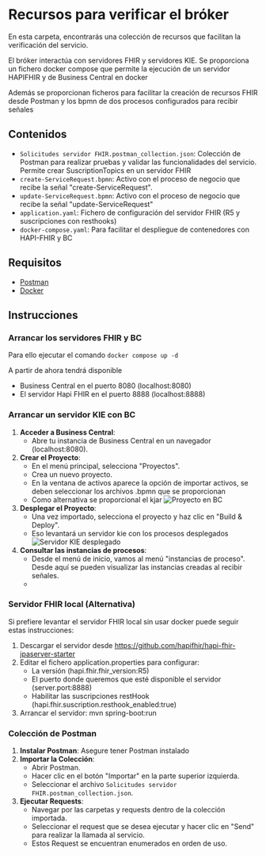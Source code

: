 # Recursos para verificar el bróker

En esta carpeta, encontrarás una colección de recursos que facilitan la verificación del servicio.

El bróker interactúa con servidores FHIR y servidores KIE. Se proporciona un fichero docker compose que permite la ejecución de un servidor HAPIFHIR y de Business Central en docker

Además se proporcionan ficheros para facilitar la creación de recursos FHIR desde Postman y los bpmn de dos procesos configurados para recibir señales

## Contenidos

- `Solicitudes servidor FHIR.postman_collection.json`: Colección de Postman para realizar pruebas y validar las funcionalidades del servicio. Permite crear SuscriptionTopics en un servidor FHIR
- `create-ServiceRequest.bpmn`: Activo con el proceso de negocio que recibe la señal "create-ServiceRequest".
- `update-ServiceRequest.bpmn`: Activo con el proceso de negocio que recibe la señal "update-ServiceRequest"
- `application.yaml`: Fichero de configuración del servidor FHIR (R5 y suscripciones con resthooks)
- `docker-compose.yaml`: Para facilitar el despliegue de contenedores con HAPI-FHIR y BC

## Requisitos

- [Postman](https://www.postman.com/downloads/)
- [Docker](https://www.docker.com/)


## Instrucciones

### Arrancar los servidores FHIR y BC

Para ello ejecutar el comando ```docker compose up -d```

A partir de ahora tendrá disponible
   - Business Central en el puerto 8080 (localhost:8080)
   - El servidor Hapi FHIR en el puerto 8888 (localhost:8888)  


### Arrancar un servidor KIE con BC

1. **Acceder a Business Central**:
   - Abre tu instancia de Business Central en un navegador (localhost:8080).
2. **Crear el Proyecto**:
   - En el menú principal, selecciona "Proyectos".
   - Crea un nuevo proyecto.
   - En la ventana de activos aparece la opción de importar activos, se deben seleccionar los archivos .bpmn que se proporcionan
   - Como alternativa se proporcional el kjar
![Proyecto en BC](https://github.com/tfg-projects-dit-us/FKBroker/blob/master/Resources/img/proyectoEnBC.jpg)
4. **Desplegar el Proyecto**:
   - Una vez importado, selecciona el proyecto y haz clic en "Build & Deploy".
   - Eso levantará un servidor kie con los procesos desplegados
![Servidor KIE desplegado](https://github.com/tfg-projects-dit-us/FKBroker/blob/master/Resources/img/servidorKIEEnEjecucion.jpg)
5. **Consultar las instancias de procesos**:
   - Desde el menú de inicio, vamos al menú "instancias de proceso". Desde aquí se pueden visualizar las instancias creadas al recibir señales.
   - 
### Servidor FHIR local (Alternativa)

Si prefiere levantar el servidor FHIR local sin usar docker puede seguir estas instrucciones:

1. Descargar el servidor desde  https://github.com/hapifhir/hapi-fhir-jpaserver-starter
2. Editar el fichero application.properties para configurar:
   - La versión (hapi.fhir.fhir_version:R5)
   - El puerto donde queremos que esté disponible el servidor (server.port:8888)
   - Habilitar las suscripciones restHook (hapi.fhir.suscription.resthook_enabled:true)
3. Arrancar el servidor:  mvn spring-boot:run   

### Colección de Postman

1. **Instalar Postman**: Asegure tener Postman instalado
2. **Importar la Colección**:
   - Abrir Postman.
   - Hacer clic en el botón "Importar" en la parte superior izquierda.
   - Seleccionar el archivo `Solicitudes servidor FHIR.postman_collection.json`.
3. **Ejecutar Requests**:
   - Navegar por las carpetas y requests dentro de la colección importada.
   - Seleccionar el request que se desea ejecutar y hacer clic en "Send" para realizar la llamada al servicio.
   - Estos Request se encuentran enumerados en orden de uso.

